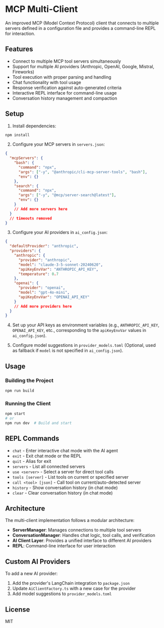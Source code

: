 # MCP Multi-Client

An improved MCP (Model Context Protocol) client that connects to multiple servers defined in a configuration file and provides a command-line REPL for interaction.

## Features

- Connect to multiple MCP tool servers simultaneously
- Support for multiple AI providers (Anthropic, OpenAI, Google, Mistral, Fireworks)
- Tool execution with proper parsing and handling
- Chat functionality with tool usage
- Response verification against auto-generated criteria
- Interactive REPL interface for command-line usage
- Conversation history management and compaction

## Setup

1. Install dependencies:

```bash
npm install
```

2. Configure your MCP servers in `servers.json`:

```json
{
  "mcpServers": {
    "bash": {
      "command": "npx",
      "args": ["-y", "@anthropic/cli-mcp-server-tools", "bash"],
      "env": {}
    },
    "search": {
      "command": "npx",
      "args": ["-y", "@mcp/server-search@latest"],
      "env": {}
    }
    // Add more servers here
  }
  // timeouts removed
}
```

3. Configure your AI providers in `ai_config.json`:

```json
{
  "defaultProvider": "anthropic",
  "providers": {
    "anthropic": {
      "provider": "anthropic",
      "model": "claude-3-5-sonnet-20240620",
      "apiKeyEnvVar": "ANTHROPIC_API_KEY",
      "temperature": 0.7
    },
    "openai": {
      "provider": "openai",
      "model": "gpt-4o-mini",
      "apiKeyEnvVar": "OPENAI_API_KEY"
    }
    // Add more providers here
  }
}
```

4. Set up your API keys as environment variables (e.g., `ANTHROPIC_API_KEY`, `OPENAI_API_KEY`, etc., corresponding to the `apiKeyEnvVar` values in `ai_config.json`).

5. Configure model suggestions in `provider_models.toml` (Optional, used as fallback if `model` is not specified in `ai_config.json`).

## Usage

### Building the Project

```bash
npm run build
```

### Running the Client

```bash
npm start
# or
npm run dev  # Build and start
```

## REPL Commands

- `chat` - Enter interactive chat mode with the AI agent
- `exit` - Exit chat mode or the REPL
- `quit` - Alias for exit
- `servers` - List all connected servers
- `use <server>` - Select a server for direct tool calls
- `tools [server]` - List tools on current or specified server
- `call <tool> [json]` - Call tool on current/auto-detected server
- `history` - Show conversation history (in chat mode)
- `clear` - Clear conversation history (in chat mode)

## Architecture

The multi-client implementation follows a modular architecture:

- **ServerManager**: Manages connections to multiple tool servers
- **ConversationManager**: Handles chat logic, tool calls, and verification
- **AI Client Layer**: Provides a unified interface to different AI providers
- **REPL**: Command-line interface for user interaction

## Custom AI Providers

To add a new AI provider:

1. Add the provider's LangChain integration to `package.json`
2. Update `AiClientFactory.ts` with a new case for the provider
3. Add model suggestions to `provider_models.toml`

## License

MIT
